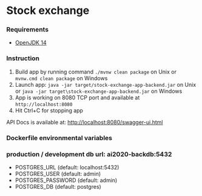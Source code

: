 # Stock exchange


### Requirements
- [OpenJDK 14](https://jdk.java.net/14/)

### Instruction
1. Build app by running command `./mvnw clean package` on Unix or `mvnw.cmd clean package` on Windows
2. Launch app: `java -jar target/stock-exchange-app-backend.jar` on Unix or `java -jar target\stock-exchange-app-backend.jar` on Windows
3. App is working on 8080 TCP port and available at `http://localhost:8080`
4. Hit Ctrl+C for stopping app

API Docs is available at: [http://localhost:8080/swagger-ui.html](http://localhost:8080/swagger-ui.html)

### Dockerfile environmental variables
### production / development db url: ai2020-backdb:5432
- POSTGRES_URL (default: localhost:5432)
- POSTGRES_USER (default: admin)
- POSTGRES_PASSWORD (default: admin)
- POSTGRES_DB (default: postgres)

